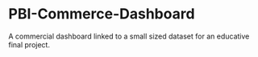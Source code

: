 # PBI-Commerce-Dashboard
A commercial dashboard linked to a small sized dataset for an educative final project.
